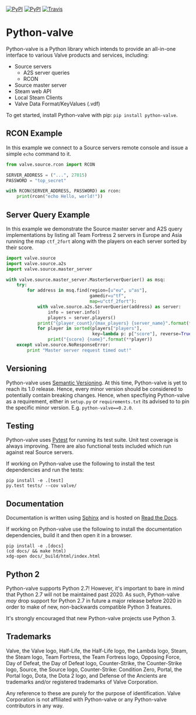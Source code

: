 [![PyPI](https://img.shields.io/pypi/v/python-valve.svg?style=flat-square)](https://pypi.python.org/pypi/python-valve)
[![PyPI](https://img.shields.io/pypi/pyversions/python-valve.svg?style=flat-square)](https://pypi.python.org/pypi/python-valve)
[![Travis](https://img.shields.io/travis/Holiverh/python-valve.svg?style=flat-square)](https://travis-ci.org/Holiverh/python-valve)


# Python-valve #####

Python-valve is a Python library which intends to provide an all-in-one
interface to various Valve products and services, including:

- Source servers
    - A2S server queries
    - RCON
- Source master server
- Steam web API
- Local Steam Clients
- Valve Data Format/KeyValues (.vdf)

To get started, install Python-valve with pip: `pip install python-valve`.


## RCON Example ####

In this example we connect to a Source servers remote console and issue a
simple `echo` command to it.

```python
from valve.source.rcon import RCON

SERVER_ADDRESS = ("...", 27015)
PASSWORD = "top_secret"

with RCON(SERVER_ADDRESS, PASSWORD) as rcon:
    print(rcon("echo Hello, world!"))
```


## Server Query Example ####

In this example we demonstrate the Source master server and A2S query
implementations by listing all Team Fortress 2 servers in Europe
and Asia running the map `ctf_2fort` along with the players on each
server sorted by their score.

```python
import valve.source
import valve.source.a2s
import valve.source.master_server

with valve.source.master_server.MasterServerQuerier() as msq:
    try:
        for address in msq.find(region=[u"eu", u"as"],
                                gamedir=u"tf",
                                map=u"ctf_2fort"):
            with valve.source.a2s.ServerQuerier(address) as server:
                info = server.info()
                players = server.players()
            print("{player_count}/{max_players} {server_name}".format(**info))
            for player in sorted(players["players"],
                                 key=lambda p: p["score"], reverse=True):
                print("{score} {name}".format(**player))
    except valve.source.NoResponseError:
        print "Master server request timed out!"
```


## Versioning ####

Python-valve uses [Semantic Versioning](http://semver.org/). At this time,
Python-valve is yet to reach its 1.0 release. Hence, every minor version
should be considered to potentially contain breaking changes. Hence, when
specfiying Python-valve as a requirement, either in `setup.py` or
`requirements.txt` its advised to to pin the specific minor version. E.g.
`python-valve==0.2.0`.


## Testing ####

Python-valve uses [Pytest](https://docs.pytest.org/) for running its test
suite. Unit test coverage is always improving. There are also functional
tests included which run against real Source servers.

If working on Python-valve use the following to install the test
dependencies and run the tests:

```shell
pip install -e .[test]
py.test tests/ --cov valve/
```


## Documentation ####

Documentation is written using [Sphinx](http://www.sphinx-doc.org/) and
is hosted on [Read the Docs](http://python-valve.readthedocs.org/).

If working on Python-valve use the following to install the documentation
dependencies, build it and then open it in a browser.

```shell
pip install -e .[docs]
(cd docs/ && make html)
xdg-open docs/_build/html/index.html
```


## Python 2 ####

Python-valve supports Python 2.7! However, it's important to bare in mind
that Python 2.7 will not be maintained past 2020. As such, Python-valve
*may* drop support for Python 2.7 in future a major release before 2020
in order to make of new, non-backwards compatible Python 3 features.

It's strongly encouraged that new Python-valve projects use Python 3.


## Trademarks ####

Valve, the Valve logo, Half-Life, the Half-Life logo, the Lambda logo,
Steam, the Steam logo, Team Fortress, the Team Fortress logo,
Opposing Force, Day of Defeat, the Day of Defeat logo, Counter-Strike,
the Counter-Strike logo, Source, the Source logo, Counter-Strike:
Condition Zero, Portal, the Portal logo, Dota, the Dota 2 logo, and
Defense of the Ancients are trademarks and/or registered trademarks of
Valve Corporation.

Any reference to these are purely for the purpose of identification.
Valve Corporation is not affiliated with Python-valve or any Python-valve
contributors in any way.
